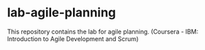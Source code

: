 # lab-agile-planning
This repository contains the lab for agile planning. (Coursera - IBM: Introduction to Agile Development and Scrum)
